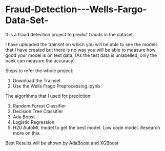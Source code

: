 # Fraud-Detection---Wells-Fargo-Data-Set-
It is a fraud detection project to predict frauds in the dataset. 


I have uploaded the trainset on which you will be able to see the models that I have created but there is no way you will be able to measure how good your model is on test data. (As the test data is unlabelled, only the bank can measure the accuracy)

Steps to refer the whole project:
1) Download the Trainset 
2) Use the Wells Frago Preprocessing.ipynb 


The algorithms that I used for prediction:
1) Random Forest Classifier 
2) Decision Tree Classifier 
3) Ada Boost
4) Logistic Regression 
5) H20 AutoML model to get the best model. Low code model. Research more on this.



Best Results will be shown by AdaBoost and XGBoost
